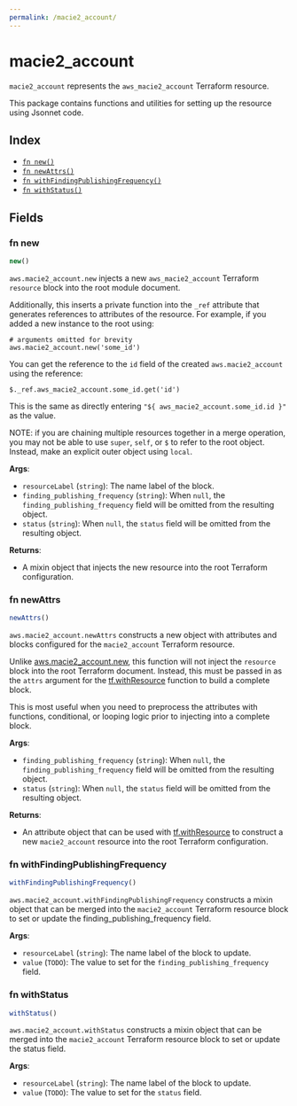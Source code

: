 ```yaml
---
permalink: /macie2_account/
---
```


# macie2_account

`macie2_account` represents the `aws_macie2_account` Terraform resource.



This package contains functions and utilities for setting up the resource using Jsonnet code.


## Index

* [`fn new()`](#fn-new)
* [`fn newAttrs()`](#fn-newattrs)
* [`fn withFindingPublishingFrequency()`](#fn-withfindingpublishingfrequency)
* [`fn withStatus()`](#fn-withstatus)

## Fields

### fn new

```ts
new()
```


`aws.macie2_account.new` injects a new `aws_macie2_account` Terraform `resource`
block into the root module document.

Additionally, this inserts a private function into the `_ref` attribute that generates references to attributes of the
resource. For example, if you added a new instance to the root using:

    # arguments omitted for brevity
    aws.macie2_account.new('some_id')

You can get the reference to the `id` field of the created `aws.macie2_account` using the reference:

    $._ref.aws_macie2_account.some_id.get('id')

This is the same as directly entering `"${ aws_macie2_account.some_id.id }"` as the value.

NOTE: if you are chaining multiple resources together in a merge operation, you may not be able to use `super`, `self`,
or `$` to refer to the root object. Instead, make an explicit outer object using `local`.

**Args**:
  - `resourceLabel` (`string`): The name label of the block.
  - `finding_publishing_frequency` (`string`):  When `null`, the `finding_publishing_frequency` field will be omitted from the resulting object.
  - `status` (`string`):  When `null`, the `status` field will be omitted from the resulting object.

**Returns**:
- A mixin object that injects the new resource into the root Terraform configuration.


### fn newAttrs

```ts
newAttrs()
```


`aws.macie2_account.newAttrs` constructs a new object with attributes and blocks configured for the `macie2_account`
Terraform resource.

Unlike [aws.macie2_account.new](#fn-macie2accountnew), this function will not inject the `resource`
block into the root Terraform document. Instead, this must be passed in as the `attrs` argument for the
[tf.withResource](https://github.com/tf-libsonnet/core/tree/main/docs#fn-withresource) function to build a complete block.

This is most useful when you need to preprocess the attributes with functions, conditional, or looping logic prior to
injecting into a complete block.

**Args**:
  - `finding_publishing_frequency` (`string`):  When `null`, the `finding_publishing_frequency` field will be omitted from the resulting object.
  - `status` (`string`):  When `null`, the `status` field will be omitted from the resulting object.

**Returns**:
  - An attribute object that can be used with [tf.withResource](https://github.com/tf-libsonnet/core/tree/main/docs#fn-withresource) to construct a new `macie2_account` resource into the root Terraform configuration.


### fn withFindingPublishingFrequency

```ts
withFindingPublishingFrequency()
```

`aws.macie2_account.withFindingPublishingFrequency` constructs a mixin object that can be merged into the `macie2_account`
Terraform resource block to set or update the finding_publishing_frequency field.



**Args**:
  - `resourceLabel` (`string`): The name label of the block to update.
  - `value` (`TODO`): The value to set for the `finding_publishing_frequency` field.


### fn withStatus

```ts
withStatus()
```

`aws.macie2_account.withStatus` constructs a mixin object that can be merged into the `macie2_account`
Terraform resource block to set or update the status field.



**Args**:
  - `resourceLabel` (`string`): The name label of the block to update.
  - `value` (`TODO`): The value to set for the `status` field.
